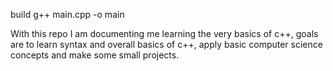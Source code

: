 build g++ main.cpp -o main

With this repo I am documenting me learning the very basics of c++, goals are to learn syntax and overall basics of c++, 
apply basic computer science concepts and make some small projects.
